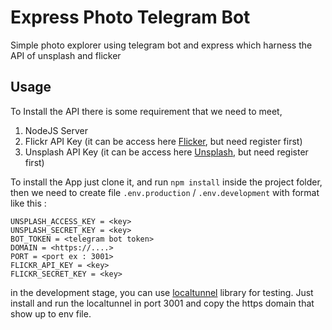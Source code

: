 # Express Photo Telegram Bot
Simple photo explorer using telegram bot and express which harness the API of unsplash and flicker 

## __Usage__

To Install the API there is some requirement that we need to meet,

1. NodeJS Server
2. Flickr API Key (it can be access here [Flicker](https://www.flickr.com/services/api/), but need register first)
3. Unsplash API Key (it can be access here [Unsplash](https://unsplash.com/developers), but need register first)

To install the App just clone it, and run `npm install` inside the project folder, then we need to create file `.env.production` / `.env.development`  with format like this :

```
UNSPLASH_ACCESS_KEY = <key> 
UNSPLASH_SECRET_KEY = <key> 
BOT_TOKEN = <telegram bot token> 
DOMAIN = <https://....>
PORT = <port ex : 3001> 
FLICKR_API_KEY = <key> 
FLICKR_SECRET_KEY = <key>
```

in the development stage, you can use [localtunnel](https://www.npmjs.com/package/localtunnel) library for testing. Just install and run the localtunnel in port 3001 and copy the https domain that show up to env file.